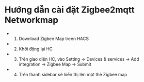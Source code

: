 # Hướng dẫn cài đặt Zigbee2mqtt Networkmap
- 1. Download Zigbee Map treen HACS
- 2. Khởi động lại HC
- 3. Trên giao diện HC, vào Setting -> Devices & services -> Add integration -> Zigbee Map -> Submit
- 4. Trên thanh sidebar sẽ hiển thị lên một thẻ Zigbee map